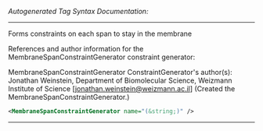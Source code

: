 <!-- THIS IS AN AUTOGENERATED FILE: Don't edit it directly, instead change the schema definition in the code itself. -->

_Autogenerated Tag Syntax Documentation:_

---
Forms constraints on each span to stay in the membrane

References and author information for the MembraneSpanConstraintGenerator constraint generator:

MembraneSpanConstraintGenerator ConstraintGenerator's author(s):
Jonathan Weinstein, Department of Biomolecular Science, Weizmann Institute of Science [jonathan.weinstein@weizmann.ac.il]  (Created the MembraneSpanConstraintGenerator.)

```xml
<MembraneSpanConstraintGenerator name="(&string;)" />
```



---
